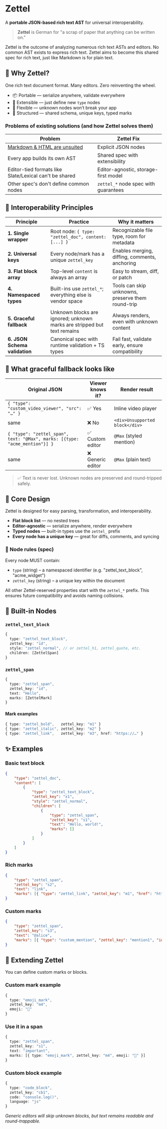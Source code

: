 # Zettel

A **portable JSON-based rich text AST** for universal interoperability.

> **Zettel** is German for "a scrap of paper that anything can be written on."

Zettel is the outcome of analyzing numerous rich text ASTs and editors. No common AST exists to express rich text. Zettel aims to become this shared spec for rich text, just like Markdown is for plain text.

## 🧩 Why Zettel?

One rich text document format. Many editors. Zero reinventing the wheel.

- 📦 Portable — serialize anywhere, validate everywhere
- 🔧 Extensible — just define new `type` nodes
- 🧘 Flexible — unknown nodes won’t break your app
- 📐 Structured — shared schema, unique keys, typed marks

### Problems of existing solutions (and how Zettel solves them)

| Problem                                                                                        | Zettel Fix                           |
| ---------------------------------------------------------------------------------------------- | ------------------------------------ |
| [Markdown & HTML are unsuited](https://www.smashingmagazine.com/2022/02/thoughts-on-markdown/) | Explicit JSON nodes                  |
| Every app builds its own AST                                                                   | Shared spec with extensibility       |
| Editor-tied formats like Slate/Lexical can't be shared                                         | Editor-agnostic, storage-first model |
| Other spec's don't define common nodes                                                         | `zettel_*` node spec with guarantees |

## 🚚 Interoperability Principles

| Principle                     | Practice                                                                | Why it matters                                    |
| ----------------------------- | ----------------------------------------------------------------------- | ------------------------------------------------- |
| **1. Single wrapper**         | Root node: `{ type: "zettel_doc", content: [...] }`                     | Recognizable file type, room for metadata         |
| **2. Universal keys**         | Every node/mark has a unique `zettel_key`                               | Enables merging, diffing, comments, anchoring     |
| **3. Flat block array**       | Top-level `content` is always an array                                  | Easy to stream, diff, or patch                    |
| **4. Namespaced types**       | Built-ins use `zettel_*`; everything else is vendor space               | Tools can skip unknowns, preserve them round-trip |
| **5. Graceful fallback**      | Unknown blocks are ignored; unknown marks are stripped but text remains | Always renders, even with unknown content         |
| **6. JSON Schema validation** | Canonical spec with runtime validation + TS types                       | Fail fast, validate early, ensure compatibility   |

## 🔄 What graceful fallback looks like

| Original JSON                                                              | Viewer knows it?  | Render result                  |
| -------------------------------------------------------------------------- | ----------------- | ------------------------------ |
| `{ "type": "custom_video_viewer", "src": "…" }`                            | ✅ Yes            | Inline video player            |
| same                                                                       | ❌ No             | `<div>Unsupported block</div>` |
| `{ "type": "zettel_span", text: "@Max", marks: [{type: "acme_mention"}] }` | ✅ Custom editor  | `@Max` (styled mention)        |
| same                                                                       | ❌ Generic editor | `@Max` (plain text)            |

> ✅ Text is never lost. Unknown nodes are preserved and round-tripped safely.

## 🧠 Core Design

Zettel is designed for easy parsing, transformation, and interoperability.

- **Flat block list** — no nested trees
- **Editor-agnostic** — serialize anywhere, render everywhere
- **Typed nodes** — built-in types use the `zettel_` prefix
- **Every node has a unique key** — great for diffs, comments, and syncing

### 🧾 Node rules (spec)

Every node MUST contain:

- `type` (string) – a namespaced identifier (e.g. "zettel_text_block", "acme_widget")
- `zettel_key` (string) – a unique key within the document

All other Zettel-reserved properties start with the `zettel_*` prefix. This ensures future compatibility and avoids naming collisions.

## 🧱 Built-in Nodes

### `zettel_text_block`

```ts
{
  type: "zettel_text_block",
  zettel_key: "id",
  style: "zettel_normal", // or zettel_h1, zettel_quote, etc.
  children: [ZettelSpan]
}
```

### `zettel_span`

```ts
{
  type: "zettel_span",
  zettel_key: "id",
  text: "Hello",
  marks: [ZettelMark]
}
```

#### Mark examples

```ts
{ type: "zettel_bold",   zettel_key: "m1" }
{ type: "zettel_italic", zettel_key: "m2" }
{ type: "zettel_link",   zettel_key: "m3", href: "https://…" }
```

## ✨ Examples

### Basic text block

```json
{
	"type": "zettel_doc",
	"content": [
		{
			"type": "zettel_text_block",
			"zettel_key": "x1",
			"style": "zettel_normal",
			"children": [
				{
					"type": "zettel_span",
					"zettel_key": "s1",
					"text": "Hello, world!",
					"marks": []
				}
			]
		}
	]
}
```

### Rich marks

```json
{
	"type": "zettel_span",
	"zettel_key": "s2",
	"text": "link",
	"marks": [{ "type": "zettel_link", "zettel_key": "m1", "href": "https://example.com" }]
}
```

### Custom marks

```json
{
	"type": "zettel_span",
	"zettel_key": "s3",
	"text": "@alice",
	"marks": [{ "type": "custom_mention", "zettel_key": "mention1", "id": "alice" }]
}
```

## 🔧 Extending Zettel

You can define custom marks or blocks.

### Custom mark example

```ts
{
  type: "emoji_mark",
  zettel_key: "m4",
  emoji: "🚩"
}
```

### Use it in a span

```ts
{
  type: "zettel_span",
  zettel_key: "s1",
  text: "important",
  marks: [{ type: "emoji_mark", zettel_key: "m4", emoji: "🚩" }]
}
```

### Custom block example

```ts
{
  type: "code_block",
  zettel_key: "cb1",
  code: "console.log()",
  language: "js"
}
```

_Generic editors will skip unknown blocks, but text remains readable and round-trappable._
